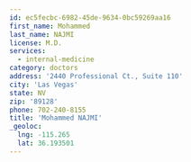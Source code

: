 ```yaml
---
id: ec5fecbc-6982-45de-9634-0bc59269aa16
first_name: Mohammed
last_name: NAJMI
license: M.D.
services:
  - internal-medicine
category: doctors
address: '2440 Professional Ct., Suite 110'
city: 'Las Vegas'
state: NV
zip: '89128'
phone: 702-240-8155
title: 'Mohammed NAJMI'
_geoloc:
  lng: -115.265
  lat: 36.193501
---
```

